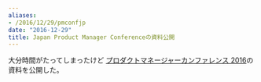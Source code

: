 ```yaml
---
aliases:
- /2016/12/29/pmconfjp
date: "2016-12-29"
title: Japan Product Manager Conferenceの資料公開
---
```


大分時間がたってしまったけど [プロダクトマネージャーカンファレンス 2016](http://pmconf.jp/)の資料を公開した。

<script async class="speakerdeck-embed" data-id="6ee8a1eefaef4f29a8908b5f8c8e3bfb" data-ratio="1.33333333333333" src="//speakerdeck.com/assets/embed.js"></script>